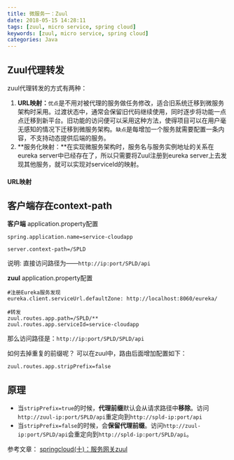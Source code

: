 ```yaml
---
title: 微服务一：Zuul
date: 2018-05-15 14:28:11
tags: [zuul, micro service, spring cloud]
keywords: [zuul, micro service, spring cloud]
categories: Java
---
```


## Zuul代理转发
zuul代理转发的方式有两种：

1. **URL映射：**`优点`是不用对被代理的服务做任务修改，适合旧系统迁移到微服务架构时采用。过渡状态中，通常会保留旧代码继续使用，同时逐步将功能一点点迁移到新平台。旧功能的访问便可以采用这种方法，使得项目可以在用户毫无感知的情况下迁移到微服务架构。`缺点`是每增加一个服务就需要配置一条内容，不支持动态提供后端的服务。
2. **服务化映射：**在实现微服务架构时，服务名与服务实例地址的关系在eureka server中已经存在了，所以只需要将Zuul注册到eureka server上去发现其他服务，就可以实现对serviceId的映射。

<!--more-->
#### URL映射


## 客户端存在context-path
**客户端**
application.property配置

```
spring.application.name=service-cloudapp

server.context-path=/SPLD
```
说明: 直接访问路径为——`http://ip:port/SPLD/api`

**zuul**
application.property配置

```
#注册Eureka服务发现
eureka.client.serviceUrl.defaultZone: http://localhost:8060/eureka/

#转发
zuul.routes.app.path=/SPLD/**
zuul.routes.app.serviceId=service-cloudapp
```
那么访问路径是：`http://ip:port/SPLD/SPLD/api`

如何去掉重复的前缀呢？
可以在zuul中，路由后面增加配置如下：

```
zuul.routes.app.stripPrefix=false
```
## 原理
* 当`stripPrefix=true`的时候，**代理前缀**默认会从请求路径中**移除**。访问`http://zuul-ip:port/SPLD/api`重定向到`http://spld-ip:port/api`  
* 当`stripPrefix=false`的时候，会**保留代理前缀**。访问`http://zuul-ip:port/SPLD/api`会重定向到`http://spld-ip:port/SPLD/api`。 

参考文章：
[springcloud(十)：服务网关zuul](http://www.cnblogs.com/ityouknow/p/6944096.html)